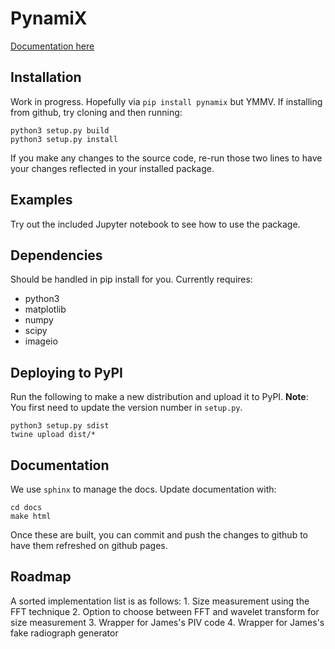 # PynamiX

[Documentation here](https://pages.github.sydney.edu.au/scigem/pynamix/build/html/index.html)

## Installation
Work in progress. Hopefully via `pip install pynamix` but YMMV. If installing from github, try cloning and then running:
```
python3 setup.py build
python3 setup.py install
```
If you make any changes to the source code, re-run those two lines to have your changes reflected in your installed package.

## Examples
Try out the included Jupyter notebook to see how to use the package.

## Dependencies
Should be handled in pip install for you. Currently requires:
- python3
- matplotlib
- numpy
- scipy
- imageio

## Deploying to PyPI
Run the following to make a new distribution and upload it to PyPI. **Note**: You first need to update the version number in `setup.py`.
```
python3 setup.py sdist
twine upload dist/*
```

## Documentation

We use `sphinx` to manage the docs. Update documentation with:
```
cd docs
make html
```
Once these are built, you can commit and push the changes to github to have them refreshed on github pages.

## Roadmap

A sorted implementation list is as follows:
    1. Size measurement using the FFT technique
    2. Option to choose between FFT and wavelet transform for size measurement
    3. Wrapper for James's PIV code
    4. Wrapper for James's fake radiograph generator
